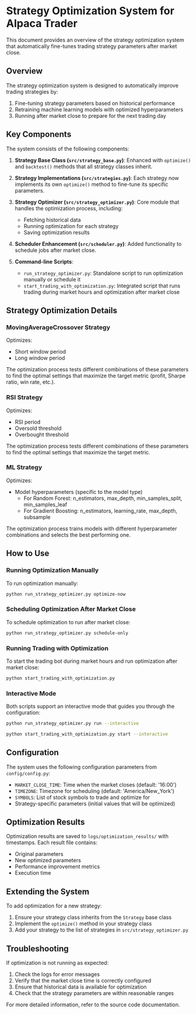 # Strategy Optimization System for Alpaca Trader

This document provides an overview of the strategy optimization system that automatically fine-tunes trading strategy parameters after market close.

## Overview

The strategy optimization system is designed to automatically improve trading strategies by:

1. Fine-tuning strategy parameters based on historical performance
2. Retraining machine learning models with optimized hyperparameters
3. Running after market close to prepare for the next trading day

## Key Components

The system consists of the following components:

1. **Strategy Base Class (`src/strategy_base.py`)**: Enhanced with `optimize()` and `backtest()` methods that all strategy classes inherit.

2. **Strategy Implementations (`src/strategies.py`)**: Each strategy now implements its own `optimize()` method to fine-tune its specific parameters.

3. **Strategy Optimizer (`src/strategy_optimizer.py`)**: Core module that handles the optimization process, including:
   - Fetching historical data
   - Running optimization for each strategy
   - Saving optimization results

4. **Scheduler Enhancement (`src/scheduler.py`)**: Added functionality to schedule jobs after market close.

5. **Command-line Scripts**:
   - `run_strategy_optimizer.py`: Standalone script to run optimization manually or schedule it
   - `start_trading_with_optimization.py`: Integrated script that runs trading during market hours and optimization after market close

## Strategy Optimization Details

### MovingAverageCrossover Strategy

Optimizes:
- Short window period
- Long window period

The optimization process tests different combinations of these parameters to find the optimal settings that maximize the target metric (profit, Sharpe ratio, win rate, etc.).

### RSI Strategy

Optimizes:
- RSI period
- Oversold threshold
- Overbought threshold

The optimization process tests different combinations of these parameters to find the optimal settings that maximize the target metric.

### ML Strategy

Optimizes:
- Model hyperparameters (specific to the model type)
  - For Random Forest: n_estimators, max_depth, min_samples_split, min_samples_leaf
  - For Gradient Boosting: n_estimators, learning_rate, max_depth, subsample

The optimization process trains models with different hyperparameter combinations and selects the best performing one.

## How to Use

### Running Optimization Manually

To run optimization manually:

```bash
python run_strategy_optimizer.py optimize-now
```

### Scheduling Optimization After Market Close

To schedule optimization to run after market close:

```bash
python run_strategy_optimizer.py schedule-only
```

### Running Trading with Optimization

To start the trading bot during market hours and run optimization after market close:

```bash
python start_trading_with_optimization.py
```

### Interactive Mode

Both scripts support an interactive mode that guides you through the configuration:

```bash
python run_strategy_optimizer.py run --interactive
```

```bash
python start_trading_with_optimization.py start --interactive
```

## Configuration

The system uses the following configuration parameters from `config/config.py`:

- `MARKET_CLOSE_TIME`: Time when the market closes (default: '16:00')
- `TIMEZONE`: Timezone for scheduling (default: 'America/New_York')
- `SYMBOLS`: List of stock symbols to trade and optimize for
- Strategy-specific parameters (initial values that will be optimized)

## Optimization Results

Optimization results are saved to `logs/optimization_results/` with timestamps. Each result file contains:

- Original parameters
- New optimized parameters
- Performance improvement metrics
- Execution time

## Extending the System

To add optimization for a new strategy:

1. Ensure your strategy class inherits from the `Strategy` base class
2. Implement the `optimize()` method in your strategy class
3. Add your strategy to the list of strategies in `src/strategy_optimizer.py`

## Troubleshooting

If optimization is not running as expected:

1. Check the logs for error messages
2. Verify that the market close time is correctly configured
3. Ensure that historical data is available for optimization
4. Check that the strategy parameters are within reasonable ranges

For more detailed information, refer to the source code documentation.